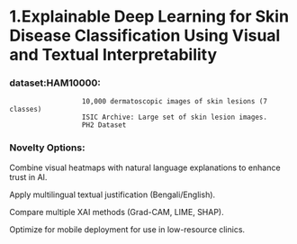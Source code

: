 # 1.Explainable Deep Learning for Skin Disease Classification Using Visual and Textual Interpretability
### dataset:HAM10000: 
                      10,000 dermatoscopic images of skin lesions (7 classes)
                      ISIC Archive: Large set of skin lesion images.
                      PH2 Dataset

### Novelty Options:
Combine visual heatmaps with natural language explanations to enhance trust in AI.

Apply multilingual textual justification (Bengali/English).

Compare multiple XAI methods (Grad-CAM, LIME, SHAP).

Optimize for mobile deployment for use in low-resource clinics.